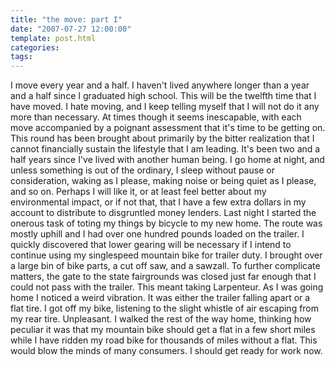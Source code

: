 ```yaml
---
title: "the move: part I"
date: "2007-07-27 12:00:00"
template: post.html
categories: 
tags: 
---
```


I move every year and a half. I haven't lived anywhere longer than a year and a half since I graduated high school. This will be the twelfth time that I have moved. I hate moving, and I keep telling myself that I will not do it any more than necessary. At times though it seems inescapable, with each move accompanied by a poignant assessment that it's time to be getting on. This round has been brought about primarily by the bitter realization that I cannot financially sustain the lifestyle that I am leading. It's been two and a half years since I've lived with another human being. I go home at night, and unless something is out of the ordinary, I sleep without pause or consideration, waking as I please, making noise or being quiet as I please, and so on. Perhaps I will like it, or at least feel better about my environmental impact, or if not that, that I have a few extra dollars in my account to distribute to disgruntled money lenders. Last night I started the onerous task of toting my things by bicycle to my new home. The route was mostly uphill and I had over one hundred pounds loaded on the trailer. I quickly discovered that lower gearing will be necessary if I intend to continue using my singlespeed mountain bike for trailer duty. I brought over a large bin of bike parts, a cut off saw, and a sawzall. To further complicate matters, the gate to the state fairgrounds was closed just far enough that I could not pass with the trailer. This meant taking Larpenteur. As I was going home I noticed a weird vibration. It was either the trailer falling apart or a flat tire. I got off my bike, listening to the slight whistle of air escaping from my rear tire. Unpleasant. I walked the rest of the way home, thinking how peculiar it was that my mountain bike should get a flat in a few short miles while I have ridden my road bike for thousands of miles without a flat. This would blow the minds of many consumers. I should get ready for work now.